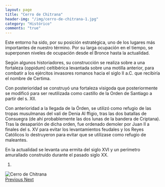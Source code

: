 ```yaml
---
layout: page
title: "Cerro de Chitrana"
header-img: "/img/cerro-de-chitrana-1.jpg"
category: "Histórico"
comments: "true"
---
```



Este entorno ha sido, por su posición estratégica, uno de los lugares más importantes de nuestro término. Por su larga ocupación en el tiempo, se superponen niveles de ocupación desde el Bronce hasta la actualidad. 

Según algunos historiadores, su construcción se realiza sobre a una fortaleza (oppidum) celtibérica levantada sobre una motilla anterior, para combatir a los ejércitos invasores romanos hacia el siglo II a.C. que recibiría el nombre de Certima. 

Con posterioridad se construyó una fortaleza visigoda que posteriormente se modificó para ser reutilizada como castillo de la Orden de Santiago a partir del s. XII. 

Con anterioridad a la llegada de la Órden, se utilizó como refugio de las tropas musulmanas del valí de Denia Al ffigio, tras las dos batallas de Consuegra (de ahí probablemente las dos lunas de la bandera de Criptana). Tras la desaparión de dicha orden, fue ordenado demoler por Juan II a finales del s. XV para evitar los levantamientos feudales y los Reyes Católicos lo destruyeron para evitar que se utilizase como refugio de maleantes. 

En la actualidad se levanta una ermita del siglo XVI y un perímetro amurallado construído durante el pasado siglo XX.



<div id="myCarousel" class="carousel slide" data-ride="carousel">
  <!-- Indicators -->
  <ol class="carousel-indicators">
    <li data-target="#myCarousel" data-slide-to="0" class="active"></li>
  </ol>
  <!-- Wrapper for slides -->
  <div class="carousel-inner" role="listbox">
    <div class="item active">
      <img src="{{ site.github.url }}/img/cerro-de-chitrana-1.jpg" alt="Cerro de Chitrana">
    </div>
  <!-- Left and right controls -->
  <a class="left carousel-control" href="#myCarousel" role="button" data-slide="prev">
    <span class="glyphicon glyphicon-chevron-left" aria-hidden="true"></span>
    <span class="sr-only">Previous</span>
  </a>
  <a class="right carousel-control" href="#myCarousel" role="button" data-slide="next">
    <span class="glyphicon glyphicon-chevron-right" aria-hidden="true"></span>
    <span class="sr-only">Next</span>
  </a>
</div>


